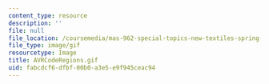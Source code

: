 ```yaml
---
content_type: resource
description: ''
file: null
file_location: /coursemedia/mas-962-special-topics-new-textiles-spring-2010/fabcdcf6dfbf00b0a3e5e9f945ceac94_AVRCodeRegions.gif
file_type: image/gif
resourcetype: Image
title: AVRCodeRegions.gif
uid: fabcdcf6-dfbf-00b0-a3e5-e9f945ceac94
---
```

